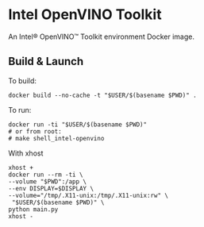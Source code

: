 # Intel OpenVINO Toolkit

An Intel® OpenVINO™ Toolkit environment Docker image.

## Build & Launch

To build:

```shell
docker build --no-cache -t "$USER/$(basename $PWD)" .
```

To run:

```shell
docker run -ti "$USER/$(basename $PWD)"
# or from root:
# make shell_intel-openvino
```

With xhost
```shell
xhost +
docker run --rm -ti \
--volume "$PWD":/app \
--env DISPLAY=$DISPLAY \
--volume="/tmp/.X11-unix:/tmp/.X11-unix:rw" \
 "$USER/$(basename $PWD)" \
python main.py
xhost -
```
